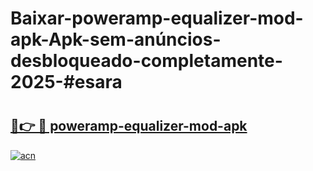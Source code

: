 # Baixar-poweramp-equalizer-mod-apk-Apk-sem-anúncios-desbloqueado-completamente-2025-#esara

# <h2><a href="https://ainizakaria.my?title=poweramp-equalizer-mod-apk&ref=24M">🔗👉 🔴 poweramp-equalizer-mod-apk</a></h2>

[![acn](https://github.com/user-attachments/assets/0f9c940e-d8b0-45ae-aac7-cd30a18b3e1c)](https://ainizakaria.my?title=poweramp-equalizer-mod-apk&ref=24M)

